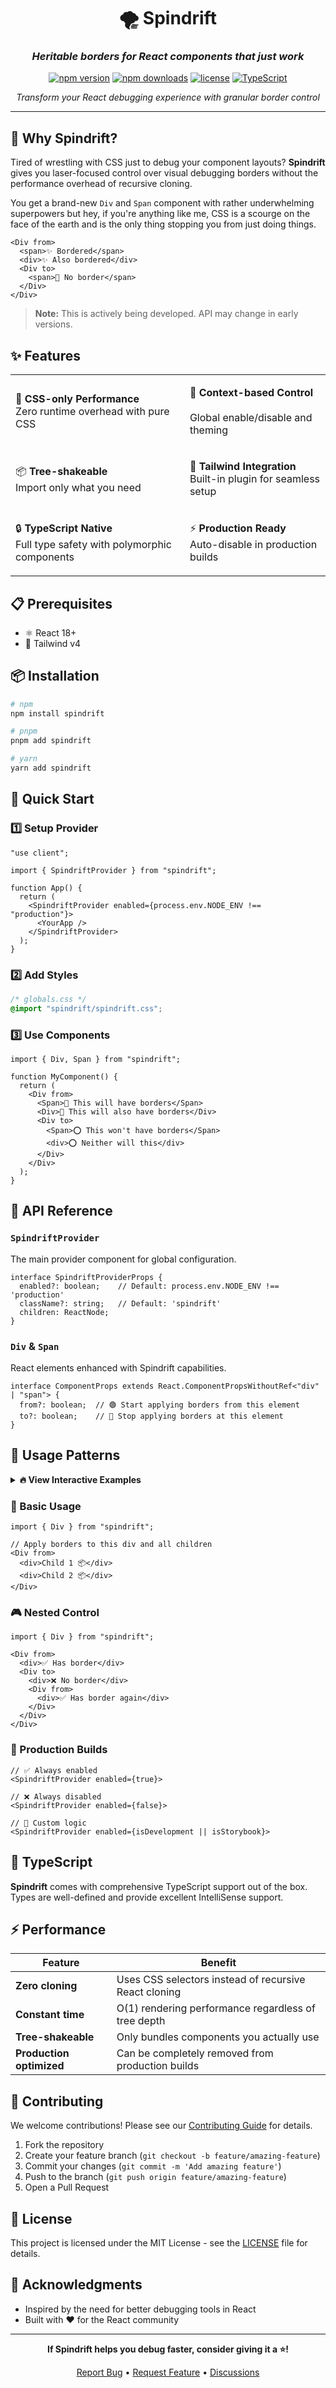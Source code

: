 <div align="center">

# 🌪️ Spindrift

### *Heritable borders for React components that just work*

[![npm version](https://badge.fury.io/js/spindrift.svg)](https://badge.fury.io/js/spindrift)
[![npm downloads](https://img.shields.io/npm/dm/spindrift.svg)](https://www.npmjs.com/package/spindrift)
[![license](https://img.shields.io/npm/l/spindrift.svg)](https://github.com/memefinder-general/spindrift/blob/main/LICENSE)
[![TypeScript](https://img.shields.io/badge/TypeScript-ready-blue.svg)](https://www.typescriptlang.org/)

*Transform your React debugging experience with granular border control*

<!-- [🚀 Quick Start](#-quick-start) • [📖 Documentation](#-api-reference) • [🎯 Examples](#-usage-patterns) • [💫 Features](#-features) -->

---

</div>

## 🌟 Why Spindrift?

Tired of wrestling with CSS just to debug your component layouts? **Spindrift** gives you laser-focused control over visual debugging borders without the performance overhead of recursive cloning.

You get a brand-new `Div` and `Span` component with rather underwhelming superpowers but hey, if you're anything like me, CSS is a scourge on the face of the earth and is the only thing stopping you from just doing things.

```tsx
<Div from>
  <span>✨ Bordered</span>
  <div>✨ Also bordered</div>
  <Div to>
    <span>🚫 No border</span>
  </Div>
</Div>
```

> **Note:** This is actively being developed. API may change in early versions.

## ✨ Features

<table>
<tr>
<td>

🎯 **CSS-only Performance**
<br/>Zero runtime overhead with pure CSS

</td>
<td>

🔧 **Context-based Control**  
<br/>Global enable/disable and theming

</td>
</tr>
<tr>
<td>

📦 **Tree-shakeable**
<br/>Import only what you need

</td>
<td>

🎨 **Tailwind Integration**
<br/>Built-in plugin for seamless setup

</td>
</tr>
<tr>
<td>

🔒 **TypeScript Native**
<br/>Full type safety with polymorphic components

</td>
<td>

⚡ **Production Ready**
<br/>Auto-disable in production builds

</td>
</tr>
</table>

## 📋 Prerequisites

- ⚛️ React 18+
- 🎨 Tailwind v4

## 📦 Installation

```bash
# npm
npm install spindrift

# pnpm
pnpm add spindrift

# yarn
yarn add spindrift
```

## 🚀 Quick Start

### 1️⃣ Setup Provider

```tsx
"use client";

import { SpindriftProvider } from "spindrift";

function App() {
  return (
    <SpindriftProvider enabled={process.env.NODE_ENV !== "production"}>
      <YourApp />
    </SpindriftProvider>
  );
}
```

### 2️⃣ Add Styles

```css
/* globals.css */
@import "spindrift/spindrift.css";
```

### 3️⃣ Use Components

```tsx
import { Div, Span } from "spindrift";

function MyComponent() {
  return (
    <Div from>
      <Span>🎯 This will have borders</Span>
      <Div>🎯 This will also have borders</Div>
      <Div to>
        <Span>⭕ This won't have borders</Span>
        <div>⭕ Neither will this</div>
      </Div>
    </Div>
  );
}
```

## 📖 API Reference

### `SpindriftProvider`

The main provider component for global configuration.

```tsx
interface SpindriftProviderProps {
  enabled?: boolean;    // Default: process.env.NODE_ENV !== 'production'
  className?: string;   // Default: 'spindrift'
  children: ReactNode;
}
```

### `Div` & `Span`

React elements enhanced with Spindrift capabilities.

```tsx
interface ComponentProps extends React.ComponentPropsWithoutRef<"div" | "span"> {
  from?: boolean;  // 🟢 Start applying borders from this element
  to?: boolean;    // 🔴 Stop applying borders at this element
}
```

## 🎯 Usage Patterns

<details>
<summary><strong>🔥 View Interactive Examples</strong></summary>

Run the full example locally:
```bash
pnpm examples
```

</details>

### 🌟 Basic Usage

```tsx
import { Div } from "spindrift";

// Apply borders to this div and all children
<Div from>
  <div>Child 1 📦</div>
  <div>Child 2 📦</div>
</Div>
```

### 🎮 Nested Control

```tsx
import { Div } from "spindrift";

<Div from>
  <div>✅ Has border</div>
  <Div to>
    <div>❌ No border</div>
    <Div from>
      <div>✅ Has border again</div>
    </Div>
  </Div>
</Div>
```

### 🚀 Production Builds

```tsx
// ✅ Always enabled
<SpindriftProvider enabled={true}>

// ❌ Always disabled  
<SpindriftProvider enabled={false}>

// 🎯 Custom logic
<SpindriftProvider enabled={isDevelopment || isStorybook}>
```

## 🔧 TypeScript

**Spindrift** comes with comprehensive TypeScript support out of the box. Types are well-defined and provide excellent IntelliSense support.

## ⚡ Performance

| Feature | Benefit |
|---------|---------|
| **Zero cloning** | Uses CSS selectors instead of recursive React cloning |
| **Constant time** | O(1) rendering performance regardless of tree depth |
| **Tree-shakeable** | Only bundles components you actually use |
| **Production optimized** | Can be completely removed from production builds |

## 🤝 Contributing

We welcome contributions! Please see our [Contributing Guide](CONTRIBUTING.md) for details.

1. Fork the repository
2. Create your feature branch (`git checkout -b feature/amazing-feature`)
3. Commit your changes (`git commit -m 'Add amazing feature'`)
4. Push to the branch (`git push origin feature/amazing-feature`)
5. Open a Pull Request

## 📄 License

This project is licensed under the MIT License - see the [LICENSE](LICENSE) file for details.

## 🙏 Acknowledgments

- Inspired by the need for better debugging tools in React
- Built with ❤️ for the React community

---

<div align="center">

**If Spindrift helps you debug faster, consider giving it a ⭐!**

[Report Bug](https://github.com/yourusername/spindrift/issues) • [Request Feature](https://github.com/yourusername/spindrift/issues) • [Discussions](https://github.com/yourusername/spindrift/discussions)

</div>
